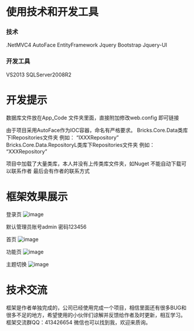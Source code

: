 # 使用技术和开发工具
### 技术
.NetMVC4   AutoFace   EntityFramework
Jquery     Bootstrap  Jquery-UI

### 开发工具
VS2013 SQLServer2008R2

# 开发提示
数据库文件放在App_Code 文件夹里面，直接附加修改web.config 即可链接

由于项目采用AutoFace作为IOC容器，命名有严格要求。
Bricks.Core.Data类库下IRepositories文件夹  例如： “IXXXRepository”
Bricks.Core.Data.RepositoryL类库下Repositories文件夹  例如： “XXXRepository”

项目中加载了大量类库，本人并没有上传类库文件夹，如Nuget 不能自动下载可以联系作者 最后会有作者的联系方式

# 框架效果展示
登录页
![image](https://github.com/whywhy898/Bricks-Rapid-Development-Framework/blob/master/describeImg/loginPage.jpg)

默认管理员账号admin 密码123456

首页
![image](https://github.com/whywhy898/Bricks-Rapid-Development-Framework/blob/master/describeImg/FirstPage.jpg)

功能页
![image](https://github.com/whywhy898/Bricks-Rapid-Development-Framework/blob/master/describeImg/OpearPage.jpg)

主题切换
![image](https://github.com/whywhy898/Bricks-Rapid-Development-Framework/blob/master/describeImg/TheamPage.jpg)

# 技术交流

框架是作者单独完成的，公司已经使用完成一个项目，相信里面还有很多BUG和很多不足的地方，希望使用的小伙伴们谅解并反馈给作者及时更新，相互学习。
框架交流群QQ：413426654 微信也可以找到我，欢迎来质询。










